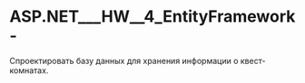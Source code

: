 # ASP.NET___HW__4_EntityFramework-
Спроектировать базу данных для хранения информации о квест-комнатах.
